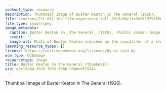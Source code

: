 ```yaml
---
content_type: resource
description: Thumbnail image of Buster Keaton in The General (1926).
file: /courses/21l-011-the-film-experience-fall-2013/d8e13a04f839799350b692b0ed51534e_21l-011f13-th.jpg
file_type: image/jpeg
image_metadata:
  caption: Buster Keaton in _The General_ (1926). (Public domain image.)
  credit: ''
  image-alt: Photo of Buster Keaton crouched on the cowcatcher of a steam locomotive.
learning_resource_types: []
license: https://creativecommons.org/licenses/by-nc-sa/4.0/
ocw_type: OCWImage
resourcetype: Image
title: Buster Keaton in The General (thumbnail)
uid: d8e13a04-f839-7993-50b6-92b0ed51534e
---
```

Thumbnail image of Buster Keaton in The General (1926).